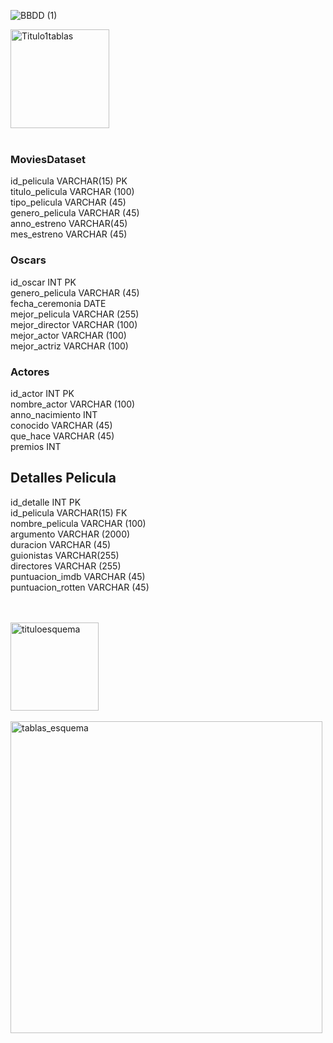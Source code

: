 
![BBDD (1)](https://github.com/fernandaMarti/Proyecto-da-promo-H-modulo-2-team1-cine_freaks/assets/99440874/e306731c-ed44-4e7b-8592-93a6639e89f1)


<img width="158" alt="Titulo1tablas" src="https://github.com/fernandaMarti/Proyecto-da-promo-H-modulo-2-team1-cine_freaks/assets/99440874/ce910868-b8d8-473b-9edb-6ecaf1b0331f"></br>
</br>

### MoviesDataset

  id_pelicula VARCHAR(15) PK </br>
  titulo_pelicula VARCHAR (100) </br>
  tipo_pelicula VARCHAR (45) </br>
  genero_pelicula VARCHAR (45) </br>
  anno_estreno VARCHAR(45) </br>
  mes_estreno VARCHAR (45) </br>

### Oscars

  id_oscar INT PK </br>
  genero_pelicula VARCHAR (45) </br>
  fecha_ceremonia DATE </br>
  mejor_pelicula VARCHAR (255) </br>
  mejor_director VARCHAR (100) </br>
  mejor_actor VARCHAR (100) </br>
  mejor_actriz VARCHAR (100) </br>

### Actores

  id_actor INT PK </br>
  nombre_actor VARCHAR (100) </br>
  anno_nacimiento INT </br>
  conocido VARCHAR (45) </br>
  que_hace VARCHAR (45) </br>
  premios INT </br>

## Detalles Pelicula

  id_detalle INT PK </br>
  id_pelicula VARCHAR(15) FK </br>
  nombre_pelicula VARCHAR (100) </br>
  argumento VARCHAR (2000) </br>
  duracion VARCHAR (45) </br>
  guionistas VARCHAR(255) </br>
  directores VARCHAR (255) </br>
  puntuacion_imdb VARCHAR (45) </br>
  puntuacion_rotten VARCHAR (45) </br>




</br>
</br>
<img width="141" alt="tituloesquema" src="https://github.com/fernandaMarti/Proyecto-da-promo-H-modulo-2-team1-cine_freaks/assets/99440874/62805399-ecaf-4d19-a50f-7bbb4c8814b9">
</br>
</br>

<img width="499" alt="tablas_esquema" src="https://github.com/fernandaMarti/Proyecto-da-promo-H-modulo-2-team1-cine_freaks/assets/99440874/6c1ed3a3-8959-44c7-a3e9-3bde585332c9">




